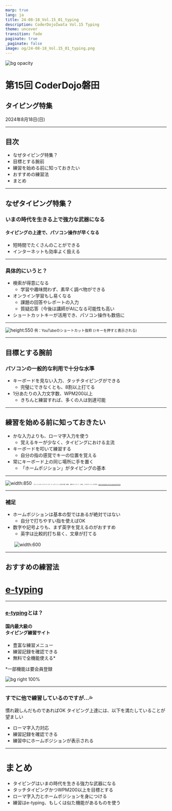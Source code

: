 ```yaml
---
marp: true
lang: ja
title: 24-08-18_Vol.15_01_typing
description: CoderDojoIwata Vol.15 Typing
theme: uncover
transition: fade
paginate: true
_paginate: false
image: og/24-08-18_Vol.15_01_typing.png
---
```


![bg opacity](./assets/typing.png)

# <!--fit--> 第15回 CoderDojo磐田

## タイピング特集

2024年8月18日(日)

---

## 目次

- なぜタイピング特集？
- 目標とする腕前
- 練習を始める前に知っておきたい
- おすすめの練習法
- まとめ

---

## なぜタイピング特集？

### いまの時代を生きる上で強力な武器になる

#### タイピングの上達で、パソコン操作が早くなる

- 短時間でたくさんのことができる
- インターネットも効率よく扱える

---

### 具体的にいうと？

- 検索が得意になる
  - 学習や趣味問わず、素早く調べ物ができる
- オンライン学習もし易くなる
  - 課題の回答やレポートの入力
  - 質疑応答（今後は講師がAIになる可能性も高い
- ショートカットキーが活用でき、パソコン操作も数倍に

---

![height:550](./assets/youtube-shortcuts.png)
<span style="font-size: 80%;">例：YouTubeのショートカット抜粋 (`?`キーを押すと表示される)</span>

---

## 目標とする腕前

### パソコンの一般的な利用で十分な水準

- キーボードを見ない入力、タッチタイピングができる
  - 完璧にできなくとも、8割以上打てる
-  1分あたりの入力文字数、WPM200以上
   - きちんと練習すれば、多くの人は到達可能

---

## 練習を始める前に知っておきたい

- かな入力よりも、ローマ字入力を使う
  - 覚えるキーが少なく、タイピングにおける主流
- キーボードを叩いて練習する
  - 自分の指の感覚でキーの位置を覚える
- 常にキーボード上の同じ場所に手を置く
  - 「ホームポジション」がタイピングの基本

---

![width:850](./assets/home-position.png)
<span style="font-size: 25%;">「【パソコンのタッチタイピング】 ホームポジションの指の位置（図解）　無料ダウンロード・印刷」, ちびむすドリル【小学生】, <a href="https://happylilac.net/sy-keyboard03.html">https://happylilac.net/sy-keyboard03.html</a></span>

---

### 補足

- ホームポジションは基本の型ではあるが絶対ではない
  - 自分で打ちやすい指を使えばOK
- 数字や記号よりも、まず英字を覚えるのがおすすめ
  - 英字は比較的打ち易く、文章が打てる

　　![width:600](./assets/keyboard.png)

---

## おすすめの練習法

# [e-typing](https://www.e-typing.ne.jp/)

---

### [e-typing](https://www.e-typing.ne.jp/)とは？

#### 国内最大級の<br/>タイピング練習サイト

- 豊富な練習メニュー
- 練習記録を確認できる
- 無料で全機能使える*

*一部機能は要会員登録

![bg right 100%](./assets/e-typing.png)

---

### すでに他で練習しているのですが...💦

慣れ親しんだものであればOK
タイピング上達には、以下を満たしていることが望ましい

- ローマ字入力対応
- 練習記録を確認できる
- 練習中にホームポジションが表示される

---

# まとめ

- タイピングはいまの時代を生きる強力な武器になる
- タッチタイピングかつWPM200以上を目標とする
- ローマ字入力とホームポジションを身につける
- 練習はe-typing、もしくは似た機能があるものを使う
